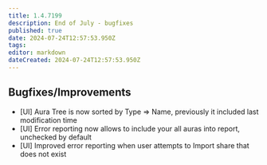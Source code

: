```yaml
---
title: 1.4.7199
description: End of July - bugfixes
published: true
date: 2024-07-24T12:57:53.950Z
tags: 
editor: markdown
dateCreated: 2024-07-24T12:57:53.950Z
---
```


## Bugfixes/Improvements
- [UI] Aura Tree is now sorted by Type => Name, previously it included last modification time
- [UI] Error reporting now allows to include your all auras into report, unchecked by default
- [UI] Improved error reporting when user attempts to Import share that does not exist

